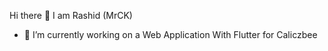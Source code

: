  Hi there 👋 I am Rashid (MrCK)
 
 - 🔭 I’m currently working on a Web Application With Flutter for Caliczbee

<!--
**rashidmrck/rashidmrck** is a ✨ _special_ ✨ repository because its `README.md` (this file) appears on your GitHub profile.

Here are some ideas to get you started:

- 🔭 I’m currently working on a Web Application With Flutter for Caliczbee
- 🌱 I’m currently learning Node.js
- 👯 I’m looking to collaborate on ...
- 🤔 I’m looking for help with ...
- 💬 Ask me about ...
- 📫 How to reach me: ...
- 😄 Pronouns: ...
- ⚡ Fun fact: ...
-->
